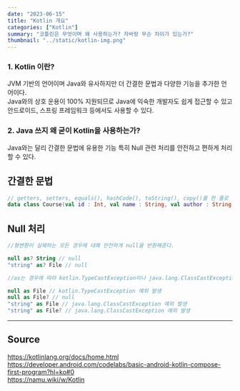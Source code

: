 ```yaml
---
date: "2023-06-15"
title: "Kotlin 개요"
categories: ["Kotlin"]
summary: "코틀린은 무엇이며 왜 사용하는가? 자바랑 무슨 차이가 있는가?"
thumbnail: "../static/kotlin-img.png"
---
```


### 1. Kotlin 이란?

JVM 기반의 언어이며 Java와 유사하지만 더 간결한 문법과 다양한 기능을 추가한 언어이다.  
Java와의 상호 운용이 100% 지원되므로 Java에 익숙한 개발자도 쉽게 접근할 수 있고  
안드로이드, 스프링 프레임워크 등에서도 사용할 수 있다.

### 2. Java 쓰지 왜 굳이 Kotlin을 사용하는가?

Java와는 달리 간결한 문법에 유용한 기능 특히 Null 관련 처리를 안전하고 편하게 처리할 수 있다.

## 간결한 문법

```kotlin
// getters, setters, equals(), hashCode(), toString(), copy()를 한 줄로 선언 가능
data class Course(val id : Int, val name : String, val author : String)
```

## Null 처리

```kotlin
//형변환이 실패하는 모든 경우에 대해 안전하게 null을 반환해준다.

null as? String // null
"string" as? File // null

//as는 경우에 따라 kotlin.TypeCastException이나 java.lang.ClassCastException 예외를 발생시킬 수 있다

null as File // kotlin.TypeCastException 예외 발생
null as File? // null
"string" as File // java.lang.ClassCastException 예외 발생
"string" as File? // java.lang.ClassCastException 예외 발생
```

---

## Source

https://kotlinlang.org/docs/home.html  
https://developer.android.com/codelabs/basic-android-kotlin-compose-first-program?hl=ko#0  
https://namu.wiki/w/Kotlin
